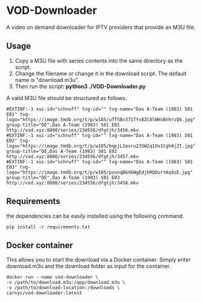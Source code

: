 # VOD-Downloader

A video on demand downloader for IPTV providers that provide an M3U file.

## Usage

1. Copy a M3U file with series contents into the same directory as the script.
2. Change the filename or change it in the download script. The default name is "download.m3u".
3. Then run the script: **python3 ./VOD-Downloader.py**

A valid M3U file should be structured as follows.

`#EXTINF:-1 xui-id="schnuff" tvg-id="" tvg-name="Das A-Team (1983) S01 E01" tvg-logo="https://image.tmdb.org/t/p/w185/uTTSBv371TYv8ZC8lWHsBnhrzQk.jpg" group-title="DE",Das A-Team (1983) S01 E01`<br>
`http://vod.xyz:8080/series/234556/dfgtjh/3456.mkv`<br>
`#EXTINF:-1 xui-id="schnuff" tvg-id="" tvg-name="Das A-Team (1983) S01 E02" tvg-logo="https://image.tmdb.org/t/p/w185/bqpjL3avru23SW2q1Ox1Cgh0jZt.jpg" group-title="DE,Das A-Team (1983) S01 E02`<br>
`http://vod.xyz:8080/series/234556/dfgtjh/3457.mkv`<br>
`#EXTINF:-1 xui-id="schnuff" tvg-id="" tvg-name="Das A-Team (1983) S01 E03" tvg-logo="https://image.tmdb.org/t/p/w185/pvunqB6X6WgEdjhRQDurYAq9iE.jpg" group-title="DE",Das A-Team (1983) S01 E03`<br>
`http://vod.xyz:8080/series/234556/dfgtjh/3458.mkv`<br>

## Requirements

the dependencies can be easily installed using the following command.

`pip install -r requirements.txt`

## Docker container

This allows you to start the download via a Docker container. Simply enter download.m3u and the download folder as input for the container.

    docker run --name vod-downloader \
    -v /path/to/download.m3u:/app/download.m3u \
    -v /path/to/download-location:/downloads \
    carnyc/vod-downloader:latest

